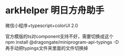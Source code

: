 # arkHelper 明日方舟助手

微信小程序+typescript+colorUI 2.0  

官方模版的ts对component支持不好，需要切换成这个  
npm install @dragongate/miniprogram-api-typings -D  
再手动把typings文件夹里面的文件切换掉

